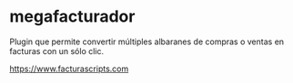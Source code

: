 # megafacturador
Plugin que permite convertir múltiples albaranes de compras o ventas en facturas con un sólo clic.

https://www.facturascripts.com